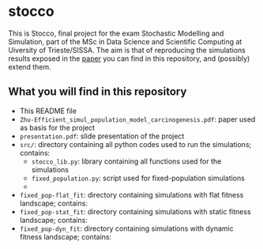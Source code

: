 # stocco

This is Stocco, final project for the exam Stochastic Modelling and Simulation, part of the MSc in Data Science and Scientific Computing 
at Uiversity of Trieste/SISSA. The aim is that of reproducing the simulations results exposed in the 
[paper](Zhu-Efficient_simul_population_model_carcinogenesis.pdf) you can find in this repository, and (possibly) extend them.


## What you will find in this repository

- This README file
- `Zhu-Efficient_simul_population_model_carcinogenesis.pdf`: paper used as basis for the project
- `presentation.pdf`: slide presentation of the project
- `src/`: directory containing all python codes used to run the simulations; contains:
  - `stocco_lib.py`: library containing all functions used for the simulations
  - `fixed_population.py`: script used for fixed-population simulations
  - 
- `fixed_pop-flat_fit`: directory containing simulations with flat fitness landscape; contains:
- `fixed_pop-stat_fit`: directory containing simulations with static fitness landscape; contains:
- `fixed_pop-dyn_fit`: directory containing simulations with dynamic fitness landscape; contains:
